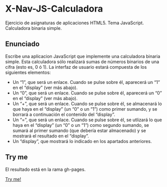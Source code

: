 # X-Nav-JS-Calculadora
Ejercicio de asignaturas de aplicaciones HTML5. Tema JavaScript. Calculadora binaria simple.

## Enunciado

Escribe una aplicacion JavaScript que implemente una calculadora binaria simple. Esta calculadora sólo realizará sumas de números binarios de una cifra (esto es, 0 ó 1). La interfaz de usuario estará compuesta de los siguientes elementos:

* Un &ldquo;1&rdquo;, que será un enlace. Cuando se pulse sobre él, aparecerá un &ldquo;1&rdquo; en el &ldquo;display&rdquo; (ver más abajo).
* Un &ldquo;0&rdquo;, que será un enlace. Cuando se pulse sobre él, aparecerá un &ldquo;0&rdquo; en el &ldquo;display&rdquo; (ver más abajo).
* Un &ldquo;+&rdquo;, que será un enlace. Cuando se pulse sobre él, se almacenará lo que haya en el &ldquo;display&rdquo; (un &ldquo;0&rdquo; o un &ldquo;1&rdquo;) como primer sumando, y se borrará a continuación el contenido del &ldquo;display&rdquo;.
* Un &ldquo;=&rdquo;, que será un enlace. Cuando se pulse sobre él, se utlizará lo que haya en el &ldquo;display&rdquo; (un &ldquo;0&rdquo; o un &ldquo;1&rdquo;) como segundo sumando, se sumará al primer sumando (que debería estar almacenado) y se mostrará el resultado en el &ldquo;display&rdquo;.
* Un &ldquo;display&rdquo;, que mostrará lo indicado en los apartados anteriores.


## Try me
El resultado está en la rama gh-pages.

[Try me!](https://adrioter94.github.io/X-Nav-JS-Calculadora)
